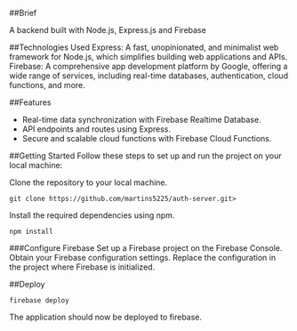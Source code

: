 ##Brief

A backend built with Node.js, Express.js and Firebase

##Technologies Used
Express: A fast, unopinionated, and minimalist web framework for Node.js, which simplifies building web applications and APIs.
Firebase: A comprehensive app development platform by Google, offering a wide range of services, including real-time databases, authentication, cloud functions, and more.

##Features

- Real-time data synchronization with Firebase Realtime Database.
- API endpoints and routes using Express.
- Secure and scalable cloud functions with Firebase Cloud Functions.

##Getting Started
Follow these steps to set up and run the project on your local machine:

Clone the repository to your local machine.

```shell
git clone https://github.com/martins5225/auth-server.git>
```

Install the required dependencies using npm.

```shell
npm install
```

###Configure Firebase
Set up a Firebase project on the Firebase Console.
Obtain your Firebase configuration settings.
Replace the configuration in the project where Firebase is initialized.

##Deploy

```shell
firebase deploy
```

The application should now be deployed to firebase.
